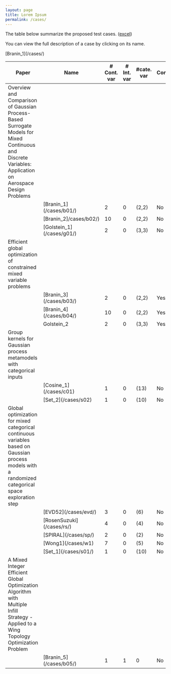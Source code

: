 ```yaml
---
layout: page
title: Lorem Ipsum
permalink: /cases/
---
```


The table below summarize the proposed test cases. ([excel](https://github.com/mixed-optimization-benchmark/mixed-optimization-benchmark.github.io/blob/master/Cas%20test/Tests.xlsx))

You can view the full description of a case by clicking on its name.

[Branin\_1\](/cases/) 

|Paper                                                                                                                                                   |Name                        |\# Cont. var|\# Int. var|#cate. var|Constraints?|
|--------------------------------------------------------------------------------------------------------------------------------------------------------|----------------------------|------------|-----------|----------|------------|
|Overview and Comparison of Gaussian Process-Based Surrogate Models for Mixed Continuous and Discrete Variables: Application on Aerospace Design Problems|
|                                                                                                                                                        | [Branin\_1\](/cases/b01/)  |2           |0          |(2,2)     |No          |
|                                                                                                                                                        |\[Branin\_2\]/cases/b02/)   |10          |0          |(2,2)     |No          |
|                                                                                                                                                        |\[Golstein\_1\](/cases/g01/)|2           |0          |(3,3)     |No          |
|Efficient global optimization of constrained mixed variable problems                                                                                    |                            |            |           |          |
|                                                                                                                                                        |\[Branin\_3\](/cases/b03/)  |2           |0          |(2,2)     |Yes         |
|                                                                                                                                                        |\[Branin\_4\](/cases/b04/)  |10          |0          |(2,2)     |Yes         |
|                                                                                                                                                        |Golstein\_2                 |2           |0          |(3,3)     |Yes         |
|Group kernels for Gaussian process metamodels with categorical inputs                                                                                   |                            |            |           |          |
|                                                                                                                                                        |\[Cosine\_1\](/cases/c01)   |1           |0          |(13)      |No          |
|                                                                                                                                                        |\[Set\_2\](/cases/s02)      |1           |0          |(10)      |No          |
|Global optimization for mixed categorical continuous variables based on Gaussian process models with a randomized categorical space exploration step    |
|                                                                                                                                                        |\[EVD52\](/cases/evd/)      |3           |0          |(6)       |No          |
|                                                                                                                                                        |\[RosenSuzuki\](/cases/rs/) |4           |0          |(4)       |No          |
|                                                                                                                                                        |\[SPIRAL\](/cases/sp/)      |2           |0          |(2)       |No          |
|                                                                                                                                                        |\[Wong1\](/cases/w1)        |7           |0          |(5)       |No          |
|                                                                                                                                                        |\[Set\_1\](/cases/s01/)     |1           |0          |(10)      |No          |
|A Mixed Integer Efficient Global Optimization Algorithm with Multiple Infill Strategy - Applied to a Wing Topology Optimization Problem                 |                            |            |
|                                                                                                                                                        |\[Branin\_5\](/cases/b05/)  |1           |1          |0         |No          |
